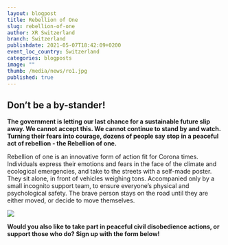 ```yaml
---
layout: blogpost
title: Rebellion of One
slug: rebellion-of-one
author: XR Switzerland
branch: Switzerland
publishdate: 2021-05-07T18:42:09+0200
event_loc_country: Switzerland
categories: blogposts
image: ""
thumb: /media/news/ro1.jpg
published: true
---
```

## Don’t be a by-stander!


**The government is letting our last chance for a sustainable future slip away. We cannot accept this. We cannot continue to stand by and watch. Turning their fears into courage, dozens of people say stop in a peaceful act of rebellion - the Rebellion of one.**

Rebellion of one is an innovative form of action fit for Corona times. Individuals express their emotions and fears in the face of the climate and ecological emergencies, and take to the streets with a self-made poster. They sit alone, in front of vehicles weighing tons. Accompanied only by a small incognito support team, to ensure everyone’s physical and psychological safety. The brave person stays on the road until they are either moved, or decide to move themselves.

![](/assets/img/posts/ro1.jpg)

**Would you also like to take part in peaceful civil disobedience actions, or support those who do? Sign up with the form below!**
